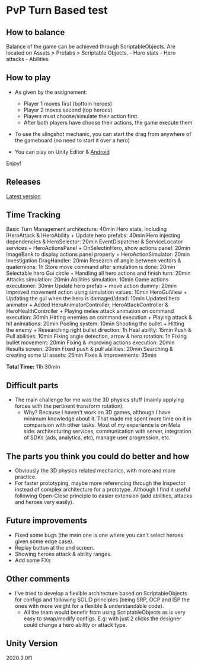 # PvP Turn Based test

## How to balance
Balance of the game can be achieved through ScriptableObjects. 
Are located on Assets > Prefabs > Scriptable Objects.
	- Hero stats
	- Hero attacks
	- Abilities

## How to play
- As given by the assignement:
	- Player 1 moves first (bottom heroes)
	- Player 2 moves second (top heroes)
	- Players must choose/simulate their action first.
	- After both players have choose their actions, the game execute them

- To use the slingshot mechanic, you can start the drag from anywhere of the gameboard (no need to start it over a hero)

- You can play on Unity Editor & [Android](/releases/latest)

Enjoy!

## Releases
[Latest version](/releases/latest)

## Time Tracking
Basic Turn Management architecture: 40min 
Hero stats, including IHeroAttack & IHeroAbility + Update hero prefabs: 40min
Hero injecting dependencies & HeroSelector: 20min
EventDispatcher & ServiceLocator services + HeroActionsPanel + OnSelectinHero, show actions panel: 20min
ImageBank to display actions panel properly + HeroActionSimulator: 20min
Investigation DragHandler: 20min
Research of angle between vectors & quaternions: 1h
Store move command after simulation is done: 20min 
Selectable hero Gui circle + Handling all hero actions and finish turn: 20min
Attacks simulation: 20min
Abilities simulation: 10min
Game actions executioner: 30min
Update hero prefab + move action dummy: 20min
Improved movement action using simulation values: 10min
HeroGuiView + Updating the gui when the hero is damaged/dead: 10min
Updated hero animator + Added HeroAnimatorController, HeroAttackController & HeroHealthController + Playing melee attack animation on command execution: 30min
Hitting enemies on command execution + Playing attack & hit animations: 20min
Pooling system: 10min
Shooting the bullet + Hitting the enemy + Researching right bullet direction: 1h
Heal ability: 15min
Push & Pull abilities: 10min
Fixing angle detection, arrow & hero rotation: 1h
Fixing bullet movement: 20min
Fixing & improving actions execution: 20min
Results screen: 20min
Fixed push & pull abilities: 20min
Searching & creating some UI assets: 25min
Fixes & improvements: 35min

**Total Time:** 11h 30min


## Difficult parts
- The main challenge for me was the 3D physics stuff (mainly applying forces with the pertinent transform rotation).
	- Why? Because I haven't work on 3D games, although I have minimum knowledge about it. That made me spent more time on it in comparision with other tasks.
	Most of my experience is on Meta side: architecturing services, communication with server, integration of SDKs (ads, analytics, etc), manage user progression, etc.

## The parts you think you could do better and how
- Obviously the 3D physics related mechanics, with more and more practice.
- For faster prototyping, maybe more referencing through the Inspector instead of complex architecture for a prototype. Although I find it useful following Open-Close principle to easier extension (add abilities, attacks and heroes very easily).


## Future improvements
- Fixed some bugs (the main one is one where you can't select heroes given some edge case).
- Replay button at the end screen.
- Showing heroes attack & ability ranges.
- Add some FXs

## Other comments
- I've tried to develop a flexible architecture based on ScriptableObjects for configs and following SOLID principles (being SRP, OCP and ISP the ones with more weight for a flexible & understandable code).
	- All the team would benefir from using ScriptableObjects as is very easy to swap/modify configs. E.g: with just 2 clicks the designer could change a hero ability or attack type.

## Unity Version
2020.3.0f1